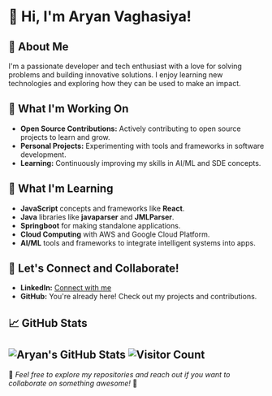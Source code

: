 # 👋 Hi, I'm Aryan Vaghasiya!

## 🚀 About Me
I'm a passionate developer and tech enthusiast with a love for solving problems and building innovative solutions. I enjoy learning new technologies and exploring how they can be used to make an impact.

## 🔭 What I'm Working On
- **Open Source Contributions:** Actively contributing to open source projects to learn and grow.
- **Personal Projects:** Experimenting with tools and frameworks in software development.
- **Learning:** Continuously improving my skills in AI/ML and SDE concepts.
## 🌱 What I'm Learning
- **JavaScript** concepts and frameworks like **React**.
- **Java** libraries like **javaparser** and **JMLParser**.
- **Springboot** for making standalone applications.
- **Cloud Computing** with AWS and Google Cloud Platform.
- **AI/ML** tools and frameworks to integrate intelligent systems into apps.

## 💬 Let's Connect and Collaborate!
- **LinkedIn:** [Connect with me](https://www.linkedin.com/in/aryan-vaghasiya-12a512291/)
- **GitHub:** You're already here! Check out my projects and contributions.

## 📈 GitHub Stats
![Aryan's GitHub Stats](https://github-readme-stats.vercel.app/api?username=aryanvaghasiya&show_icons=true&theme=radical)
![Visitor Count](https://komarev.com/ghpvc/?username=aryanvaghasiya&color=brightgreen)
---
🌟 *Feel free to explore my repositories and reach out if you want to collaborate on something awesome!* 🌟
